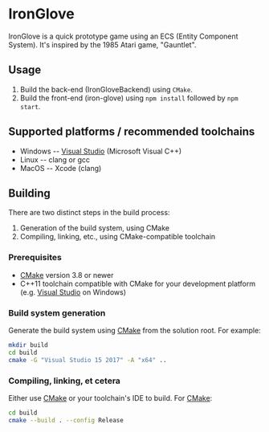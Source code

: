 # IronGlove

IronGlove is a quick prototype game using an ECS (Entity Component System).
It's inspired by the 1985 Atari game, "Gauntlet".

## Usage

1. Build the back-end (IronGloveBackend) using `CMake`.
2. Build the front-end (iron-glove) using `npm install` followed by `npm
   start`.

## Supported platforms / recommended toolchains

* Windows -- [Visual Studio](https://www.visualstudio.com/) (Microsoft Visual C++)
* Linux -- clang or gcc
* MacOS -- Xcode (clang)

## Building

There are two distinct steps in the build process:

1. Generation of the build system, using CMake
2. Compiling, linking, etc., using CMake-compatible toolchain

### Prerequisites

* [CMake](https://cmake.org/) version 3.8 or newer
* C++11 toolchain compatible with CMake for your development platform (e.g. [Visual Studio](https://www.visualstudio.com/) on Windows)

### Build system generation

Generate the build system using [CMake](https://cmake.org/) from the solution root.  For example:

```bash
mkdir build
cd build
cmake -G "Visual Studio 15 2017" -A "x64" ..
```

### Compiling, linking, et cetera

Either use [CMake](https://cmake.org/) or your toolchain's IDE to build.
For [CMake](https://cmake.org/):

```bash
cd build
cmake --build . --config Release
```
